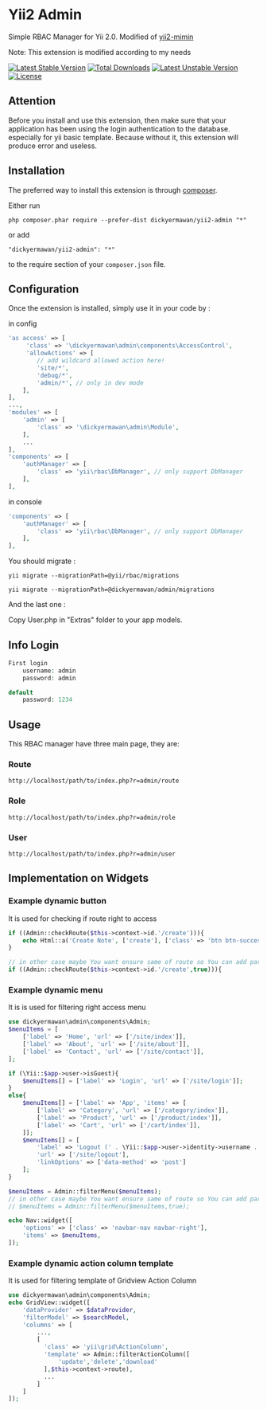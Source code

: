 Yii2 Admin
===============
Simple RBAC Manager for Yii 2.0. Modified of [yii2-mimin](https://github.com/hscstudio/yii2-mimin)

Note: This extension is modified according to my needs

[![Latest Stable Version](https://poser.pugx.org/dickyermawan/yii2-admin/v/stable)](https://packagist.org/packages/dickyermawan/yii2-admin) [![Total Downloads](https://poser.pugx.org/dickyermawan/yii2-admin/downloads)](https://packagist.org/packages/dickyermawan/yii2-admin) [![Latest Unstable Version](https://poser.pugx.org/dickyermawan/yii2-admin/v/unstable)](https://packagist.org/packages/dickyermawan/yii2-admin) [![License](https://poser.pugx.org/dickyermawan/yii2-admin/license)](https://packagist.org/packages/dickyermawan/yii2-admin)

Attention
---------
Before you install and use this extension, then make sure that your application has been using the login authentication to the database. especially for yii basic template. Because without it, this extension will produce error and useless.

Installation
------------

The preferred way to install this extension is through [composer](http://getcomposer.org/download/).

Either run

```
php composer.phar require --prefer-dist dickyermawan/yii2-admin "*"
```

or add

```
"dickyermawan/yii2-admin": "*"
```

to the require section of your `composer.json` file.


Configuration
-------------

Once the extension is installed, simply use it in your code by  :

in config
```php
'as access' => [
     'class' => '\dickyermawan\admin\components\AccessControl',
	 'allowActions' => [
		// add wildcard allowed action here!
		'site/*',
		'debug/*',
		'admin/*', // only in dev mode
	],
],
...,
'modules' => [
	'admin' => [
		'class' => '\dickyermawan\admin\Module',
	],
	...
],
'components' => [
	'authManager' => [
		'class' => 'yii\rbac\DbManager', // only support DbManager
	],
],
```

in console
```php
'components' => [
	'authManager' => [
		'class' => 'yii\rbac\DbManager', // only support DbManager
	],
],
```


You should migrate :

```yii migrate --migrationPath=@yii/rbac/migrations```

```yii migrate --migrationPath=@dickyermawan/admin/migrations```

And the last one :

Copy User.php in "Extras" folder to your app models.


Info Login
-----
```php
First login
    username: admin
    password: admin

default
    password: 1234
```

Usage
-----

This RBAC manager have three main page, they are:

### Route
```
http://localhost/path/to/index.php?r=admin/route
```

### Role
```
http://localhost/path/to/index.php?r=admin/role
```

### User
```
http://localhost/path/to/index.php?r=admin/user
```

Implementation on Widgets
-------------------------

### Example dynamic button
It is used for checking if route right to access
```php
if ((Admin::checkRoute($this->context->id.'/create'))){
    echo Html::a('Create Note', ['create'], ['class' => 'btn btn-success']);
}

// in other case maybe You want ensure same of route so You can add parameter strict true
if ((Admin::checkRoute($this->context->id.'/create',true))){
```

### Example dynamic menu
It is is used for filtering right access menu
```php
use dickyermawan\admin\components\Admin;
$menuItems = [
    ['label' => 'Home', 'url' => ['/site/index']],
    ['label' => 'About', 'url' => ['/site/about']],
    ['label' => 'Contact', 'url' => ['/site/contact']],
];

if (\Yii::$app->user->isGuest){
    $menuItems[] = ['label' => 'Login', 'url' => ['/site/login']];
}
else{
    $menuItems[] = ['label' => 'App', 'items' => [
        ['label' => 'Category', 'url' => ['/category/index']],
        ['label' => 'Product', 'url' => ['/product/index']],
        ['label' => 'Cart', 'url' => ['/cart/index']],
    ]];
    $menuItems[] = [
        'label' => 'Logout (' . \Yii::$app->user->identity->username . ')',
        'url' => ['/site/logout'],
        'linkOptions' => ['data-method' => 'post']
    ];
}

$menuItems = Admin::filterMenu($menuItems);
// in other case maybe You want ensure same of route so You can add parameter strict true
// $menuItems = Admin::filterMenu($menuItems,true); 

echo Nav::widget([
    'options' => ['class' => 'navbar-nav navbar-right'],
    'items' => $menuItems,
]);
```
### Example dynamic action column template
It is used for filtering template of Gridview Action Column
```php
use dickyermawan\admin\components\Admin;
echo GridView::widget([
    'dataProvider' => $dataProvider,
    'filterModel' => $searchModel,
    'columns' => [
        ...,
        [
          'class' => 'yii\grid\ActionColumn',
          'template' => Admin::filterActionColumn([
              'update','delete','download'
          ],$this->context->route),
          ...
        ]
    ]
]);
```
